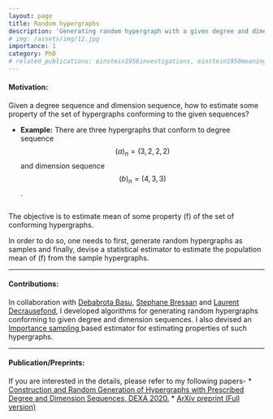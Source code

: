 ```yaml
---
layout: page
title: Random hypergraphs
description: 'Generating random hypergraph with a given degree and dimension contraints'
# img: /assets/img/12.jpg
importance: 1
category: PhD
# related_publications: einstein1956investigations, einstein1950meaning
---
```

<h4>Motivation:</h4> Given a degree sequence and dimension sequence, how to estimate some property of the set of hypergraphs conforming to the given sequences?

* <b>Example:</b>
There are three hypergraphs that conform to degree sequence $$(a)_n = (3,2,2,2)$$ and dimension sequence $$(b)_n = (4,3,3)$$.
<img class="img-fluid rounded z-depth-1" src="{{ '/assets/img/confighg.svg' | relative_url }}" alt="" title="Hypergraphs with a given degree and dimension sequence"/>
<!-- <div class="caption"> Hypergraphs with degree sequence (a)_n = (3,2,2,2) and dimension sequence $$(b)_n = (4,3,3)$$</div> -->

The objective is to estimate mean of some property \(f\) of the set of conforming hypergraphs. 
<img class="img-fluid rounded z-depth-1" src="{{ '/assets/img/appl1.svg' | relative_url }}" alt="" title="Estimating properties of the set of conforming hypergraphs"/>

In order to do so, one needs to first, generate random hypergraphs as samples and finally, devise a statistical estimator to estimate the population mean of \(f\) from the sample hypergraphs.
<hr>
<h4> Contributions: </h4>
In collaboration with <a href = "https://debabrota-basu.github.io/">Debabrota Basu</a>, <a href="https://www.comp.nus.edu.sg/~steph/"> Stephane Bressan</a> and <a href="http://decreusefond.telecom-paristech.fr/wordpress/"> Laurent Decrausefond</a>, I developed algorithms for generating random hypergraphs conforming to given degree and dimension sequences. I also devised an <a href="https://en.wikipedia.org/wiki/Importance_sampling"> Importance sampling </a> based estimator for estimating properties of such hypergraphs.
<hr>
<h4> Publication/Preprints: </h4>
If you are interested in the details, please refer to my following papers-
* <a href = "https://link.springer.com/chapter/10.1007/978-3-030-59051-2_9">Construction and Random Generation of Hypergraphs with Prescribed Degree and Dimension Sequences, DEXA 2020.<a> 
* <a href = "https://arxiv.org/pdf/2004.05429.pdf" > ArXiv preprint (Full version) </a>